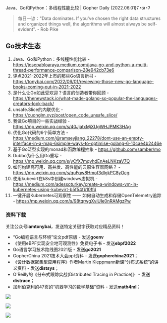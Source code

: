 Java、Go和Python：多线程性能比较 | Gopher Daily (2022.06.01)ʕ◔ϖ◔ʔ

>每日一谚："Data dominates. If you've chosen the right data structures and organized things well, the algorithms will almost always be self-evident". - Rob Pike

## Go技术生态

1. Java、Go和Python：多线程性能比较 - https://josepabloaraya.medium.com/java-go-and-python-a-multi-thread-performance-comparison-28e942cb73e6
2. 评点2021-2022年上市的那些Go语言新书 - https://tonybai.com/2022/06/01/reviewing-those-new-go-language-books-coming-out-in-2021-2022
3. 是什么让Go如此受欢迎？语言的创造者带你回顾 - https://thenewstack.io/what-made-golang-so-popular-the-languages-creators-look-back/
4. unsafe.Slice的内联优化 - https://cuonglm.xyz/post/open_code_unsafe_slice/
5. 我做Go项目的一些实战经验 - https://mp.weixin.qq.com/s/40JjatxMjXUgWHJPMK3HAg
6. 优化Go代码的6个简单方法 - https://medium.com/@ramseyjiang_22278/dont-use-an-empty-interface-in-a-map-6simple-ways-to-optimise-golang-6-10cae4b2446e
7. 基于Go泛型实现的monad和函数编程抽象 - https://github.com/samber/mo
8. Dubbo为什么用Go重写 - https://mp.weixin.qq.com/s/yCfX7mqvhdEnAeLNKzaV7Q
9. 如何构建高可用、高并发、高性能的云原生容器网络？ - https://mp.weixin.qq.com/s/quFqw8Hmof3dIgkPC8yOcg
10. 使用kubevirt在k8s中创建windows虚拟机 - https://medium.com/adessoturkey/create-a-windows-vm-in-kubernetes-using-kubevirt-b5f54fb10ffd
11. 一键开启Kubernetes可观察性 —— 如何自动生成和存储OpenTelemetry追踪 - https://mp.weixin.qq.com/s/98tqrwgXviUIe0nRAMgzPw

### 资料下载

关注公众号**iamtonybai**，发送特定关键字获取对应精品资料！

* “Go编程语言与环境”论文pdf原版 - 发送**goenv**
* 《使用eBPF实现安全地可观测性》免费电子书 - 发送**ebpf2022**
* Go语言学习技术路线图2021版 - 发送**go2021**
* GopherChina 2021技术大会ppt资料 - 发送**gopherchina2021**；
* 《设计数据密集型应用程序》作者Martin Kleppmann新课“分布式系统”的讲义资料 - 发送**distsys**；
* O'Reilly的《分布式跟踪实战(Distributed Tracing in Practice)》 - 发送**distrace**；
* 加州伯克利的47页的“机器学习的数学基础”资料 - 发送**math4ml**；

![](https://mmbiz.qpic.cn/mmbiz_png/cH6WzfQ94mb54jsFJZ3Knmz8obUsf3PBShthmdSw5E01TcYmUReGkj0BWpxHak1HlnlzHvLmKax53YSGr7aNlA/0?wx_fmt=png)

![](https://mmbiz.qpic.cn/mmbiz_png/cH6WzfQ94mZsOgPXTXZgWiaE03ib9r9WFJXC6xJCA5Y6VSesOZqlGxYfODibvR7UPGxiaM7SZZNQZkRtggPXEfBdwQ/0?wx_fmt=png)

![](https://mmbiz.qpic.cn/mmbiz_png/cH6WzfQ94mb54jsFJZ3Knmz8obUsf3PBrSoqeMvoWCticN2cpU64fJ0FYQdXJhP7ia7WRh8628uOAsQYeE2NibRRw/0?wx_fmt=png)

